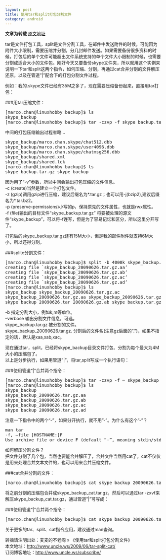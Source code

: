 ```yaml
---
layout: post
title: 使用tar和split打包分割文件
category: android
---
```


__文章为转载__ [原文地址](http://www.cnblogs.com/xiaouisme/archive/2011/05/25/2057435.html)

tar是文件打包工具，split是文件分割工具，在邮件中发送附件的时候，可能因为附件大小限制，需要压缩并分割，分几封邮件发送。如果需要备份很多资料的时候，打包后的单个文件可能超出文件系统支持的单个文件大小限制的时候，也需要分割成适合大小的文件包。刚好今天又要备份skype文件夹，所以就用这个实例来说明一下tar和split这两个指令，如何压缩、分割，再通过cat合并分割的文件解压还原，以及在管道”|”配合下的打包分割文件过程。

例如：我的.skype文件已经有35M之多了，现在需要压缩备份起来，直接用tar打包：

###用tar压缩文件：

<pre>
[marco.chan@linuxhobby backup]$ ls
skype_backup
[marco.chan@linuxhobby backup]$ tar -czvp -f skype_backup.tar.gz skype_backup
</pre>

中间的打包压缩输出过程省略…

<pre>
skype_backup/marco.chan.skype/chat512.dbb
skype_backup/marco.chan.skype/user4096.dbb
skype_backup/marco.chan.skype/chatmsg256.dbb
skype_backup/shared.xml
skype_backup/shared.lck
[marco.chan@linuxhobby backup]$ ls
skype_backup.tar.gz skype_backup
</pre>

因为用了“-v”参数，所以中间会输出打包压缩的文件信息。<br>
-c (create)当然是建立一个打包文件。<br>
-z (gzip)调用gzip进行压缩，建议后缀名为*.tar.gz；也可以用-j(bzip2),建议后缀名为*.tar.bz2。<br>
-p (preserve-permissions)小写的p，保持原先的文件属性，也就是rwx属性。<br>
-f (file)输出的目标文件“skype_backup.tar.gz” 将要被处理的源文件“skype_backup”，可以将-f连写，但是为了容易记忆和区分，所以这里分开写了。<br>

打包后的skype_backup.tar.gz还有15M大小，但是我的邮件附件就支持6M大小，所以还得分割。

###splite分割文件：

<pre>[marco.chan@linuxhobby backup]$ split -b 4000k skype_backup.tar.gz skype_backup_20090626.tar.gz. –verbose
creating file `skype_backup_20090626.tar.gz.aa’
creating file `skype_backup_20090626.tar.gz.ab’
creating file `skype_backup_20090626.tar.gz.ac’
creating file `skype_backup_20090626.tar.gz.ad’
[marco.chan@linuxhobby backup]$ ls
skype_backup skype_backup_20090626.tar.gz.ac
skype_backup_20090626.tar.gz.aa skype_backup_20090626.tar.gz.ad
skype_backup_20090626.tar_20090626.gz.ab skype_backup.tar.gz
</pre>

-b 指定分割大小，例如k,m等单位。<br>
–verbose 输出分割文件信息，可选。<br>
skype_backup.tar.gz 被分割的文件。<br>
skype_backup_20090626.tar.gz. 分割后的文件名(注意gz后面的”.”)，如果不指定的话，默认是xaa,xab,xac。

现在通过tar，split，已经将skype_backup目录文件打包、分割为每个最大为4M大小的压缩包了。<br>
以上是分步执行，如果用管道”|”，将tar,split写成一个执行语句：<br>

###使用管道“|”合并两个指令：

<pre>
[marco.chan@linuxhobby backup]$ tar -czvp -f – skype_backup |split -b 4000k – skype_backup_20090626.tar.gz. –verbose
[marco.chan@linuxhobby backup]$ ls
skype_backup
skype_backup_20090626.tar.gz.aa
skype_backup_20090626.tar.gz.ab
skype_backup_20090626.tar.gz.ac
skype_backup_20090626.tar.gz.ad
</pre>

注意一下指令中的两个“-”，如果分开执行，就不用”-”。为什么有这个”-”？

<pre>
man tar
-f, –file [HOSTNAME:]F
Use archive file or device F (default “-”, meaning stdin/stdout). Note that “/dev/stdout” is not equivalent to “-”.Using “/dev/stdout” explicitly can lead to corrupted archive, especially when coupled with “-v”.
</pre>

如何解压分割文件？<br>
把文件分割了几个包，当然也要能合并解压了，合并文件当然用cat了，cat不仅仅是用来处理合并文本文件的，也可以用来合并压缩文件。<br>


###cat合并分割的文件：

<pre>
[marco.chan@linuxhobby backup]$ cat skype_backup_20090626.tar.gz.a* >skype_backup_cat.tar.gz
</pre>
将之前分割的压缩包合并成skype_backup_cat.tar.gz，然后可以通过tar -zxvf来解压skype_backup_cat.tar.gz，通过管道”|”可写成：

###使用管道“|”合并两个指令：

<pre>
[marco.chan@linuxhobby backup]$ cat skype_backup_20090626.tar.gz.a* |tar -zxv
</pre>

关于更多的tar、split、cat指令应用，建议通过man查询。

转摘请注明出处：麦麦的不老阁 » 《使用tar和split打包分割文件》<br>
本文地址：http://www.uncle.ws/2009/06/tar-split-cat/<br>
订阅博客地址：http://www.uncle.ws/subscribe/<br>

